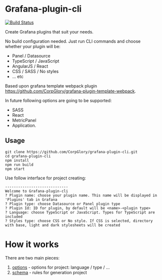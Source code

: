 # Grafana-plugin-cli

[![Build Status](https://travis-ci.org/CorpGlory/grafana-plugin-cli.svg?branch=master)](https://travis-ci.org/CorpGlory/grafana-plugin-cli)

Create Grafana plugins that suit your needs.

No build configuration needed. 
Just run CLI commands and choose whether your plugin will be:
- Panel / Datasource
- TypeScript / JavaScript
- AngularJS / React
- CSS / SASS / No styles
- ... etc

Based upon grafana template webpack plugin https://github.com/CorpGlory/grafana-plugin-template-webpack.

In future following options are going to be supported:
* SASS
* React
* MetricPanel
* Application.

## Usage

```
git clone https://github.com/CorpGlory/grafana-plugin-cli.git
cd grafana-plugin-cli
npm install
npm run build
npm start
```

Use follow interface for project creating:
```
-----------------------------
Welcome to Grafana-plugin-cli
? Plugin name: choose your plugin name. This name will be displayed in 'Plugins' tab in Grafana
? Plugin type: choose Datasource or Panel plugin type
? Plugin Id: ID for plugin, by default will be <name>-<plugin type>
? Language: choose TypeScript or JavaScript. Types for TypeScript are included
? Styles type: choose CSS or No style. If CSS is selected, directory with base, light and dark stylesheets will be created
```

# How it works

There are two main pieces:
1. [options](/src/template_options.ts) - options for project: language / type / ...
2. [schema](/src/project_schema/index.ts) - rules for generation project
